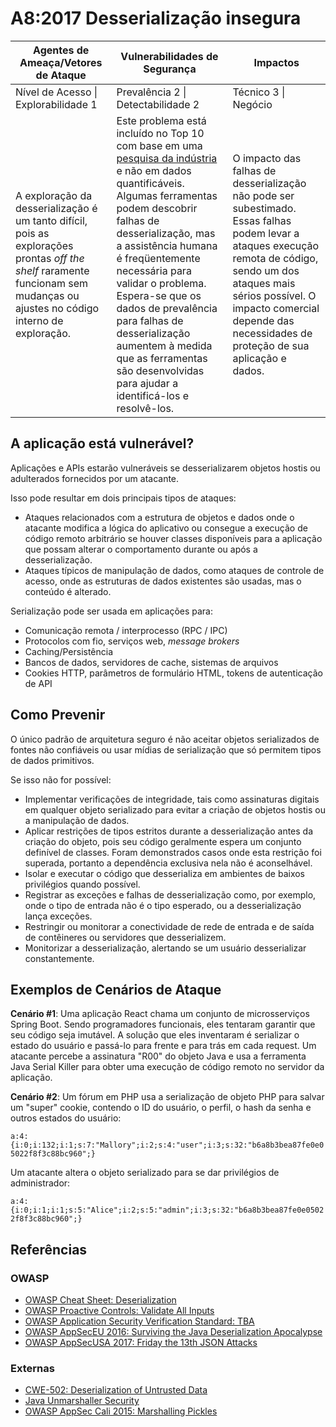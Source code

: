 # A8:2017 Desserialização insegura

| Agentes de Ameaça/Vetores de Ataque | Vulnerabilidades de Segurança | Impactos |
| -- | -- | -- |
| Nível de Acesso \| Explorabilidade 1 | Prevalência 2 \| Detectabilidade 2 | Técnico 3 \| Negócio |
| A exploração da desserialização é um tanto difícil, pois as explorações prontas *off the shelf* raramente funcionam sem mudanças ou ajustes no código interno de exploração. | Este problema está incluído no Top 10 com base em uma [pesquisa da indústria](https://owasp.blogspot.com/2017/08/owasp-top-10-2017-project-update.html) e não em dados quantificáveis. Algumas ferramentas podem descobrir falhas de desserialização, mas a assistência humana é freqüentemente necessária para validar o problema. Espera-se que os dados de prevalência para falhas de desserialização aumentem à medida que as ferramentas são desenvolvidas para ajudar a identificá-los e resolvê-los. | O impacto das falhas de desserialização não pode ser subestimado. Essas falhas podem levar a ataques execução remota de código, sendo um dos ataques mais sérios possível. O impacto comercial depende das necessidades de proteção de sua aplicação e dados. |

## A aplicação está vulnerável?

Aplicações e APIs estarão vulneráveis se desserializarem objetos hostis ou adulterados fornecidos por um atacante.

Isso pode resultar em dois principais tipos de ataques:

- Ataques relacionados com a estrutura de objetos e dados onde o atacante modifica a lógica do aplicativo ou consegue a execução de código remoto arbitrário se houver classes disponíveis para a aplicação que possam alterar o comportamento durante ou após a desserialização. 
- Ataques típicos de manipulação de dados, como ataques de controle de acesso, onde as estruturas de dados existentes são usadas, mas o conteúdo é alterado.

Serialização pode ser usada em aplicações para:

- Comunicação remota / interprocesso (RPC / IPC)
- Protocolos com fio, serviços web, *message brokers*
- Caching/Persistência
- Bancos de dados, servidores de cache, sistemas de arquivos
- Cookies HTTP, parâmetros de formulário HTML, tokens de autenticação de API

## Como Prevenir

O único padrão de arquitetura seguro é não aceitar objetos serializados de fontes não confiáveis ou usar mídias de serialização que só permitem tipos de dados primitivos.

Se isso não for possível:

- Implementar verificações de integridade, tais como assinaturas digitais em qualquer objeto serializado para evitar a criação de objetos hostis ou a manipulação de dados.
- Aplicar restrições de tipos estritos durante a desserialização antes da criação do objeto, pois seu código geralmente espera um conjunto definível de classes. Foram demonstrados casos onde esta restrição foi superada, portanto a dependência exclusiva nela não é aconselhável.
- Isolar e executar o código que desserializa em ambientes de baixos privilégios quando possível.
- Registrar as exceções e falhas de desserialização como, por exemplo, onde o tipo de entrada não é o tipo esperado, ou a desserialização lança exceções.
- Restringir ou monitorar a conectividade de rede de entrada e de saída de contêineres ou servidores que desserializem.
- Monitorizar a desserialização, alertando se um usuário desserializar constantemente.

## Exemplos de Cenários de Ataque

**Cenário #1**: Uma aplicação React chama um conjunto de microsserviços Spring Boot. Sendo programadores funcionais, eles tentaram garantir que seu código seja imutável. A solução que eles inventaram é serializar o estado do usuário e passá-lo para frente e para trás em cada request. Um atacante percebe a assinatura "R00" do objeto Java e usa a ferramenta Java Serial Killer para obter uma execução de código remoto no servidor da aplicação.

**Cenário #2**: Um fórum em PHP usa a serialização de objeto PHP para salvar um "super" cookie, contendo o ID do usuário, o perfil, o hash da senha e outros estados do usuário:

`a:4:{i:0;i:132;i:1;s:7:"Mallory";i:2;s:4:"user";i:3;s:32:"b6a8b3bea87fe0e05022f8f3c88bc960";}`

Um atacante altera o objeto serializado para se dar privilégios de administrador:

`a:4:{i:0;i:1;i:1;s:5:"Alice";i:2;s:5:"admin";i:3;s:32:"b6a8b3bea87fe0e05022f8f3c88bc960";}`

## Referências

### OWASP

- [OWASP Cheat Sheet: Deserialization](https://cheatsheetseries.owasp.org/cheatsheets/Deserialization_Cheat_Sheet.html)
- [OWASP Proactive Controls: Validate All Inputs](https://owasp.org/www-project-proactive-controls/v3/en/c5-validate-inputs)
- [OWASP Application Security Verification Standard: TBA](https://github.com/OWASP/ASVS/blob/v4.0.2/4.0/en/0x11-V2-Authentication.md)
- [OWASP AppSecEU 2016: Surviving the Java Deserialization Apocalypse](https://speakerdeck.com/pwntester/surviving-the-java-deserialization-apocalypse)
- [OWASP AppSecUSA 2017: Friday the 13th JSON Attacks](https://speakerdeck.com/pwntester/friday-the-13th-json-attacks)

### Externas

- [CWE-502: Deserialization of Untrusted Data](https://cwe.mitre.org/data/definitions/502.html)
- [Java Unmarshaller Security](https://github.com/mbechler/marshalsec)
- [OWASP AppSec Cali 2015: Marshalling Pickles](https://frohoff.github.io/appseccali-marshalling-pickles/)

